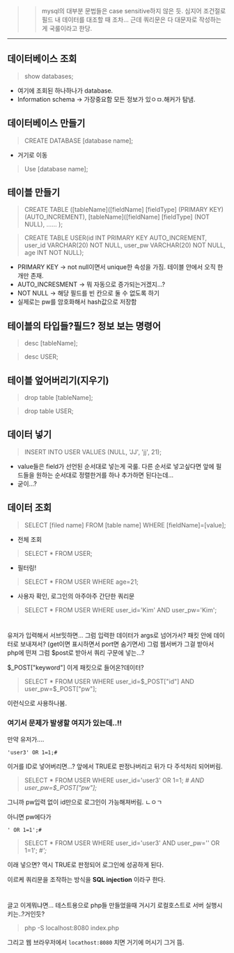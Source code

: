 >> mysql의 대부분 문법들은 case sensitive하지 않은 듯. 심지어 조건절로 필드 내 데이터를 대조할 때 조차...  근데 쿼리문은 다 대문자로 작성하는게 국룰이라고 한당. 

---



## 데이터베이스 조회
>	show databases;

* 여기에 조회된 하나하나가 database.
* Information schema -> 가장중요함 모든 정보가 있ㅇㅁ.해커가 탐냄. 


## 데이터베이스 만들기
>	CREATE DATABASE [database name];

* 거기로 이동
>	Use [database name];


## 테이블 만들기

> CREATE TABLE ([tableName]([fieldName] [fieldType] (PRIMARY KEY) (AUTO_INCREMENT), [tableName]([fieldName] [fieldType] (NOT NULL), ...... );



> CREATE TABLE USER(id INT PRIMARY KEY AUTO_INCREMENT, user_id VARCHAR(20) NOT NULL, user_pw VARCHAR(20) NOT NULL, age INT NOT NULL);
* PRIMARY KEY -> not null이면서 unique한 속성을 가짐. 테이블 안에서 오직 한 개만 존재. 
* AUTO_INCRESMENT -> 뭐 자동으로 증가되는거겠지...? 
* NOT NULL -> 해당 필드를 빈 칸으로 둘 수 없도록 하기
* 실제로는 pw를 암호화해서 hash값으로 저장함

## 테이블의 타입들?필드? 정보 보는 명령어

> desc [tableName];


> desc USER;

## 테이블 엎어버리기(지우기)

> drop table [tableName];


> drop table USER;

## 데이터 넣기

> INSERT INTO USER VALUES (NULL, 'JJ', 'jj', 21);

* value들은 field가 선언된 순서대로 넣는게 국룰. 다른 순서로 넣고싶다면 앞에 필드들을 원하는 순서대로 정렬한거를 하나 추가하면 된다는데...
* 굳이...? 


## 데이터 조회


> SELECT [filed name] FROM [table name] WHERE [fieldName]=[value];

* 전체 조회
> SELECT * FROM USER;


* 필터링!
> SELECT * FROM USER WHERE age=21;


* 사용자 확인, 로그인의 아주아주 간단한 쿼리문 
> SELECT * FROM USER WHERE user_id='Kim' AND user_pw='Kim';



# 


유저가 입력해서 서브밋하면... 
그럼 입력한 데이터가 args로 넘어가서?
패킷 안에 데이터로 보내져서? (get이면 표시하면서 port면 숨기면서) 
그럼 웹서버가 그걸 받아서 php에 떤져
그럼 $post로 받아서 쿼리 구문에 넣는...? 


$_POST["keyword"] 이게 패킷으로 들어온?데이터? 


> SELECT * FROM USER WHERE user_id=$_POST["id"] AND user_pw=$_POST["pw"];


이런식으로 사용하나봄. 


### 여기서 문제가 발생할 여지가 있는데..!!

만약 유저가.... 

`'user3' OR 1=1;# `


이거를 ID로 넣어버리면...? 앞에서 TRUE로 판정나버리고 뒤가 다 주석처리 되어버림. 
> SELECT * FROM USER WHERE user_id='user3' OR 1=1; *#  AND user_pw=$_POST["pw"];*

그니까 pw입력 없이 id만으로 로그인이 가능해져버림. ㄴㅇㄱ 

아니면 pw에다가 

`' OR 1=1';#`

> SELECT * FROM USER WHERE user_id='user3' AND user_pw='' OR 1=1'; *#';*


이래 넣으면? 역시 TRUE로 판정되어 로그인에 성공하게 된다. 


이르케 쿼리문을 조작하는 방식을 **SQL injection** 이라구 한다.

#
#
#



글고 이게뭐냐면... 테스트용으로 php들 만들었을때 거시기 로컬호스트로 서버 실행시키는..?거인듯?

> php -S localhost:8080 index.php


그리고 웹 브라우저에서 `locathost:8080` 치면 거기에 머시기 그거 뜸. 




